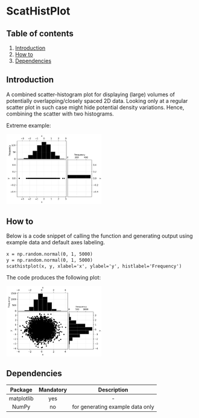 # ScatHistPlot

## Table of contents
1. [Introduction](#introduction)
2. [How to](#howto)
3. [Dependencies](#dependencies)

## Introduction <a id="introduction"></a>

A combined scatter-histogram plot for displaying (large) volumes of potentially
overlapping/closely spaced 2D data.
Looking only at a regular scatter plot in such case might hide potential density 
variations. Hence, combining the scatter with two histograms.

Extreme example:

<img src="img/img_1.png" width=50% height=50%>

## How to <a id="howto"></a>

Below is a code snippet of calling the function and generating output using example data and default axes labeling.
```
x = np.random.normal(0, 1, 5000)
y = np.random.normal(0, 1, 5000)
scathistplot(x, y, xlabel='x', ylabel='y', histlabel='Frequency')
```
The code produces the following plot:

<img src="img/img.png" width=50% height=50%>

## Dependencies <a id="dependencies"></a>

|  Package   | Mandatory |           Description            |
|:----------:|:---------:|:--------------------------------:|
| matplotlib |    yes    |                -                 |
|   NumPy    |    no     | for generating example data only |

